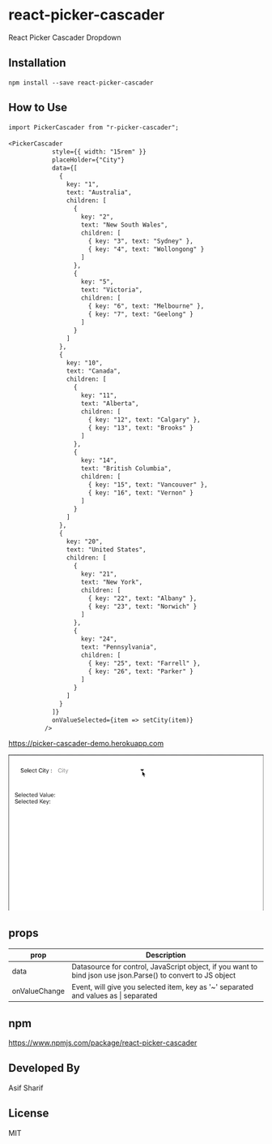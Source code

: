 # react-picker-cascader

React Picker Cascader Dropdown

## Installation

```
npm install --save react-picker-cascader
```

## How to Use

```
import PickerCascader from "r-picker-cascader";

<PickerCascader
            style={{ width: "15rem" }}
            placeHolder={"City"}
            data={[
              {
                key: "1",
                text: "Australia",
                children: [
                  {
                    key: "2",
                    text: "New South Wales",
                    children: [
                      { key: "3", text: "Sydney" },
                      { key: "4", text: "Wollongong" }
                    ]
                  },
                  {
                    key: "5",
                    text: "Victoria",
                    children: [
                      { key: "6", text: "Melbourne" },
                      { key: "7", text: "Geelong" }
                    ]
                  }
                ]
              },
              {
                key: "10",
                text: "Canada",
                children: [
                  {
                    key: "11",
                    text: "Alberta",
                    children: [
                      { key: "12", text: "Calgary" },
                      { key: "13", text: "Brooks" }
                    ]
                  },
                  {
                    key: "14",
                    text: "British Columbia",
                    children: [
                      { key: "15", text: "Vancouver" },
                      { key: "16", text: "Vernon" }
                    ]
                  }
                ]
              },
              {
                key: "20",
                text: "United States",
                children: [
                  {
                    key: "21",
                    text: "New York",
                    children: [
                      { key: "22", text: "Albany" },
                      { key: "23", text: "Norwich" }
                    ]
                  },
                  {
                    key: "24",
                    text: "Pennsylvania",
                    children: [
                      { key: "25", text: "Farrell" },
                      { key: "26", text: "Parker" }
                    ]
                  }
                ]
              }
            ]}
            onValueSelected={item => setCity(item)}
          />
```

https://picker-cascader-demo.herokuapp.com

![demo](https://raw.githubusercontent.com/asifsha/r-cascader-demo/master/demo/demo.gif)

## props

| prop | Description |
| --- | --- |
| data | Datasource for control, JavaScript object, if you want to bind json use json.Parse() to convert to JS object |
| onValueChange | Event, will give you selected item, key as '~' separated and values as \| separated |


## npm
https://www.npmjs.com/package/react-picker-cascader

## Developed By
Asif Sharif

## License
MIT

